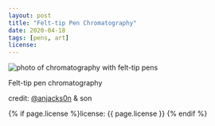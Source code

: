 ```yaml
---
layout: post
title: "Felt-tip Pen Chromatography"
date: 2020-04-18
tags: [pens, art]
license:
---
```


![photo of chromatography with felt-tip pens]({{site.baseurl}}/assets/img/2020-04-18-felt-tip.jpeg)

Felt-tip pen chromatography

credit: [@anjacks0n](http://twitter.com/@anjacks0n) & son

{% if page.license %}license: {{ page.license }} {% endif %}
